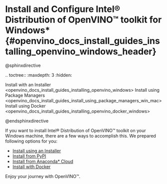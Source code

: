 # Install and Configure Intel® Distribution of OpenVINO™ toolkit for Windows* {#openvino_docs_install_guides_installing_openvino_windows_header}

@sphinxdirective

.. toctree::
   :maxdepth: 3
   :hidden:

   Install with an Installer <openvino_docs_install_guides_installing_openvino_windows>
   Install using Package Managers <openvino_docs_install_guides_install_using_package_managers_win_mac>
   Install using Docker <openvino_docs_install_guides_installing_openvino_docker_windows>

@endsphinxdirective

If you want to install Intel® Distribution of OpenVINO™ toolkit on your Windows machine, there are a few ways to accomplish this. We prepared following options for you: 

* [Install using an Installer](installing-openvino-windows.md)
* [Install from PyPI](installing-openvino-pip.md)
* [Install from Anaconda* Cloud](installing-openvino-conda.md)
* [Install with Docker](installing-openvino-docker-windows.md)

Enjoy your journey with OpenVINO™.
